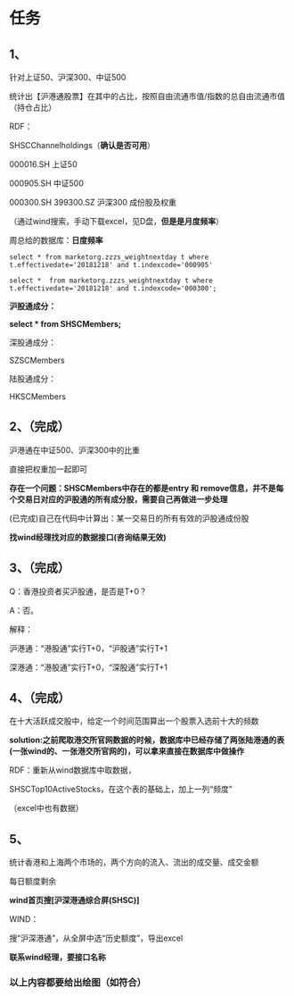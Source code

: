 # 任务

## 1、

针对上证50、沪深300、中证500

统计出【沪港通股票】在其中的占比，按照自由流通市值/指数的总自由流通市值（持仓占比）



RDF：

SHSCChannelholdings（**确认是否可用**）



000016.SH 上证50

000905.SH 中证500

000300.SH  399300.SZ 沪深300 成份股及权重

 （通过wind搜索，手动下载excel，见D盘，**但是是月度频率**）

周总给的数据库：**日度频率**

```
select * from marketorg.zzzs_weightnextday t where t.effectivedate='20181218' and t.indexcode='000905'
```

```
select *  from marketorg.zzzs_weightnextday t where t.effectivedate='20181218' and t.indexcode='000300';
```



**沪股通成分：**

**select * from SHSCMembers;**

深股通成分：

SZSCMembers

陆股通成分：

HKSCMembers

## 2、（完成）

沪港通在中证500、沪深300中的比重

直接把权重加一起即可

**存在一个问题：SHSCMembers中存在的都是entry 和 remove信息，并不是每个交易日对应的沪股通的所有成分股，需要自己再做进一步处理**

(已完成)自己在代码中计算出：某一交易日的所有有效的沪股通成份股

**找wind经理找对应的数据接口(咨询结果无效)**

## 3、（完成）

Q：香港投资者买沪股通，是否是T+0？

A：否。

解释：

沪港通：“港股通”实行T+0，“沪股通”实行T+1

深港通：“港股通”实行T+0，“深股通”实行T+1

## 4、（完成）

在十大活跃成交股中，给定一个时间范围算出一个股票入选前十大的频数

**solution:之前爬取港交所官网数据的时候，数据库中已经存储了两张陆港通的表(一张wind的、一张港交所官网的)，可以拿来直接在数据库中做操作**

RDF：重新从wind数据库中取数据，

SHSCTop10ActiveStocks，在这个表的基础上，加上一列“频度”

（excel中也有数据）

## 5、

统计香港和上海两个市场的，两个方向的流入、流出的成交量、成交金额

每日额度剩余



**wind首页搜[沪深港通综合屏(SHSC)]**

WIND：

搜“沪深港通”，从全屏中选“历史额度”，导出excel

**联系wind经理，要接口名称**



### 以上内容都要给出绘图（如符合）













